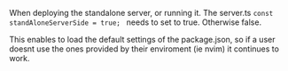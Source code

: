 When deploying the standalone server, or running it. The server.ts 
```const standAloneServerSide = true; ``` needs to set to true. Otherwise false.

This enables to load the default settings of the package.json, so if a user doesnt use the ones provided by their enviroment (ie nvim) it continues to work.


